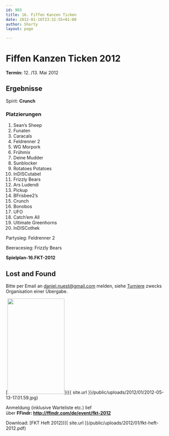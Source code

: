 ```yaml
---
id: 965
title: 16. Fiffen Kanzen Ticken
date: 2012-01-16T23:32:55+01:00
author: Shorty
layout: page

---
```

# Fiffen Kanzen Ticken 2012

**Termin:** 12. /13. Mai 2012

## Ergebnisse

Spirit: **Crunch**

### Platzierungen

  1. Sean&#8217;s Sheep
  2. Funaten
  3. Caracals
  4. Feldrenner 2
  5. WG Morpork
  6. Frühmix
  7. Deine Mudder
  8. Sunblocker
  9. Rotatoes Potatoes
 10. InDISCutabel
 11. Frizzly Bears
 12. Ars Ludendi
 13. Pickup
 14. BFrisbee2&#8217;s
 15. Crunch
 16. Bonobos
 17. UFO
 18. Catch&#8217;em All
 19. Ultimate Greenhorns
 20. InDISCothek

Partysieg: Feldrenner 2

Beeracesieg: Frizzly Bears

**Spielplan-16.FKT-2012**

## Lost and Found

Bitte per Email an daniel.nuest@gmail.com melden, siehe [Turniere](/turniere/ "Turniere") zwecks Organisation einer Übergabe.

[<img title="2012-05-13 17.01.46" src="{{ site.url }}/public/uploads/2012/01/2012-05-13-17.01.46-179x300.jpg" alt="" width="179" height="300"  />]({{ site.url }}/public/uploads/2012/01/2012-05-13-17.01.59.jpg)

Anmeldung (inklusive Warteliste etc.) lief über **FFindr: <http://ffindr.com/de/event/fkt-2012>**

Download: [FKT Heft 2012]({{ site.url }}/public/uploads/2012/01/fkt-heft-2012.pdf)